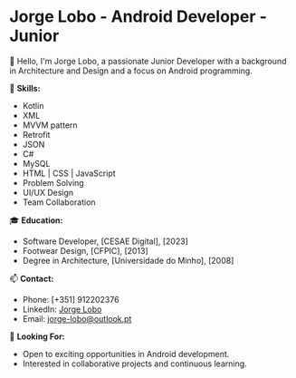 # Jorge Lobo - Android Developer - Junior

👋 Hello, I'm Jorge Lobo, a passionate Junior Developer with a background in Architecture and Design and a focus on Android programming.

🚀 **Skills:**
- Kotlin
- XML
- MVVM pattern
- Retrofit
- JSON
- C#
- MySQL
- HTML | CSS | JavaScript
- Problem Solving
- UI/UX Design
- Team Collaboration

🎓 **Education:**
- Software Developer, [CESAE Digital], [2023]
- Footwear Design, [CFPIC], [2013]
- Degree in Architecture, [Universidade do Minho], [2008]


📫 **Contact:**
- Phone: [+351] 912202376
- LinkedIn: [Jorge Lobo](https://www.linkedin.com/in/jorgelobo15)
- Email: jorge-lobo@outlook.pt

👀 **Looking For:**
- Open to exciting opportunities in Android development.
- Interested in collaborative projects and continuous learning.

